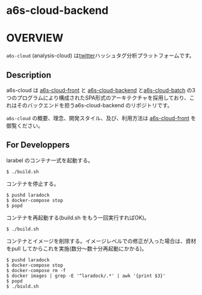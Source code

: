 # a6s-cloud-backend

# OVERVIEW
`a6s-cloud` (analysis-cloud) は[twitter](https://twitter.com/)ハッシュタグ分析プラットフォームです。
## Description

a6s-cloud は [a6s-cloud-front](https://github.com/nsuzuki7713/a6s-cloud-front) と [a6s-cloud-backend](https://github.com/nsuzuki7713/a6s-cloud-backend) と[a6s-cloud-batch](https://github.com/nsuzuki7713/a6s-cloud-batch) の3つのプログラムにより構成されたSPA形式のアーキテクチャを採用しており、これはそのバックエンドを担うa6s-cloud-backend のリポジトリです。

`a6s-cloud` の概要、理念、開発スタイル、及び、利用方法は [a6s-cloud-front](https://github.com/nsuzuki7713/a6s-cloud-front) を御覧ください。

## For Developpers

larabel のコンテナ一式を起動する。

```
$ ./build.sh
```

コンテナを停止する。

```
$ pushd laradock
$ docker-compose stop
$ popd
```

コンテナを再起動する(build.sh をもう一回実行すればOK)。

```
$ ./build.sh
```

コンテナとイメージを削除する。イメージレベルでの修正が入った場合は、資材をpull してからこれを実施(数分〜数十分再起動にかかる)。

```
$ pushd laradock
$ docker-compose stop
$ docker-compose rm -f
$ docker images | grep -E '^laradock/.*' | awk '{print $3}'
$ popd
$ ./biuld.sh
```
